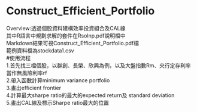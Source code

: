 # Construct_Efficient_Portfolio  
Overview:透過個股資料建構效率投資組合及CAL線  
其中R語言中規劃求解的套件在Rsolnp.pdf說明檔中  
Markdown結果可視Construct_Efficient_Portfolio.pdf檔  
範例資料檔為stockdata1.csv  
#使用流程  
1.首先找三檔個股，以群創、長榮、欣興為例，以及大盤指數Rm、央行定存利率當作無風險利率rf  
2.帶入函數計算minimum variance portfolio  
3.畫出efficient frontier  
4.計算最大sharpe ratio的最大的expected return及 standard deviation    
5.畫出CAL線及標示Sharpe ratio最大的位置  
